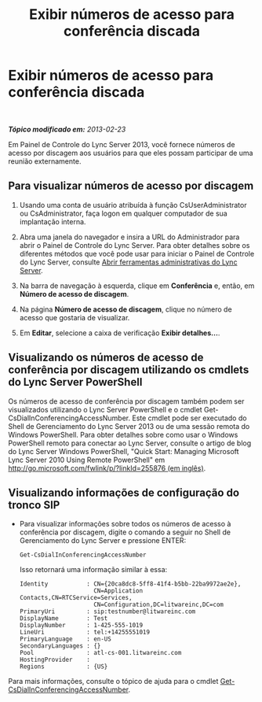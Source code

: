﻿---
title: Exibir números de acesso para conferência discada
TOCTitle: Exibir números de acesso para conferência discada
ms:assetid: 41a7dfb4-0c89-4650-b61b-0e1bf875c62b
ms:mtpsurl: https://technet.microsoft.com/pt-br/library/JJ688037(v=OCS.15)
ms:contentKeyID: 49886191
ms.date: 05/19/2016
mtps_version: v=OCS.15
ms.translationtype: HT
---

# Exibir números de acesso para conferência discada

 

_**Tópico modificado em:** 2013-02-23_

Em Painel de Controle do Lync Server 2013, você fornece números de acesso por discagem aos usuários para que eles possam participar de uma reunião externamente.

## Para visualizar números de acesso por discagem

1.  Usando uma conta de usuário atribuída à função CsUserAdministrator ou CsAdministrator, faça logon em qualquer computador de sua implantação interna.

2.  Abra uma janela do navegador e insira a URL do Administrador para abrir o Painel de Controle do Lync Server. Para obter detalhes sobre os diferentes métodos que você pode usar para iniciar o Painel de Controle do Lync Server, consulte [Abrir ferramentas administrativas do Lync Server](lync-server-2013-open-lync-server-administrative-tools.md).

3.  Na barra de navegação à esquerda, clique em **Conferência** e, então, em **Número de acesso de discagem**.

4.  Na página **Número de acesso de discagem**, clique no número de acesso que gostaria de visualizar.

5.  Em **Editar**, selecione a caixa de verificação **Exibir detalhes…**.

## Visualizando os números de acesso de conferência por discagem utilizando os cmdlets do Lync Server PowerShell

Os números de acesso de conferência por discagem também podem ser visualizados utilizando o Lync Server PowerShell e o cmdlet Get-CsDialInConferencingAccessNumber. Este cmdlet pode ser executado do Shell de Gerenciamento do Lync Server 2013 ou de uma sessão remota do Windows PowerShell. Para obter detalhes sobre como usar o Windows PowerShell remoto para conectar ao Lync Server, consulte o artigo de blog do Lync Server Windows PowerShell, "Quick Start: Managing Microsoft Lync Server 2010 Using Remote PowerShell" em [http://go.microsoft.com/fwlink/p/?linkId=255876 (em inglês)](http://go.microsoft.com/fwlink/p/?linkid=255876).

## Visualizando informações de configuração do tronco SIP

  - Para visualizar informações sobre todos os números de acesso à conferência por discagem, digite o comando a seguir no Shell de Gerenciamento do Lync Server e pressione ENTER:
    
        Get-CsDialInConferencingAccessNumber
    
    Isso retornará uma informação similar à essa:
    
        Identity           : CN={20ca8dc8-5ff8-41f4-b5bb-22ba9972ae2e},
                             CN=Application Contacts,CN=RTCService=Services,
                             CN=Configuration,DC=litwareinc,DC=com
        PrimaryUri         : sip:testnumber@litwareinc.com
        DisplayName        : Test
        DisplayNumber      : 1-425-555-1019
        LineUri            : tel:+14255551019
        PrimaryLanguage    : en-US
        SecondaryLanguages : {}
        Pool               : atl-cs-001.litwareinc.com
        HostingProvider    :
        Regions            : {US}

Para mais informações, consulte o tópico de ajuda para o cmdlet [Get-CsDialInConferencingAccessNumber](get-csdialinconferencingaccessnumber.md).

